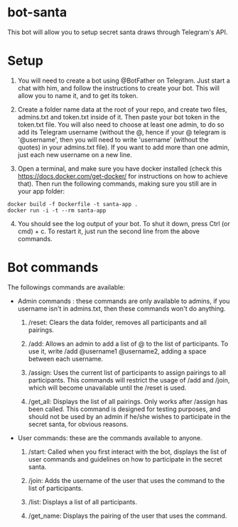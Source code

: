 # bot-santa

This bot will allow you to setup secret santa draws through Telegram's API.

# Setup

1. You will need to create a bot using @BotFather on Telegram. Just start a chat with him, and follow the instructions to create your bot. This will allow you to name it, and to get its token.

2. Create a folder name data at the root of your repo, and create two files, admins.txt and token.txt inside of it. Then paste your bot token in the token.txt file. You will also need to choose at least one admin, to do so add its Telegram username (without the @, hence if your @ telegram is '@username', then you will need to write 'username' (without the quotes) in your admins.txt file). If you want to add more than one admin, just each new username on a new line.

3. Open a terminal, and make sure you have docker installed (check this https://docs.docker.com/get-docker/ for instructions on how to achieve that). Then run the following commands, making sure you still are in your app folder:

```
docker build -f Dockerfile -t santa-app .
docker run -i -t --rm santa-app
```

4. You should see the log output of your bot. To shut it down, press Ctrl (or cmd) + c. To restart it, just run the second line from the above commands.

# Bot commands

The followings commands are available:

* Admin commands : these commands are only available to admins, if you username isn't in admins.txt, then these commands won't do anything.

  1. /reset: Clears the data folder, removes all participants and all pairings.

  2. /add: Allows an admin to add a list of @ to the list of participants. To use it, write /add @username1 @username2, adding a space between each username.

  3. /assign: Uses the current list of participants to assign pairings to all participants. This commands will restrict the usage of /add and /join, which will become unavailable until the /reset is used.

  4. /get_all: Displays the list of all pairings. Only works after /assign has been called. This command is designed for testing purposes, and should not be used by an admin if he/she wishes to participate in the secret santa, for obvious reasons.

* User commands: these are the commands available to anyone.

  1. /start: Called when you first interact with the bot, displays the list of user commands and guidelines on how to participate in the secret santa.

  2. /join: Adds the username of the user that uses the command to the list of participants.

  3. /list: Displays a list of all participants.

  4. /get_name: Displays the pairing of the user that uses the command.
